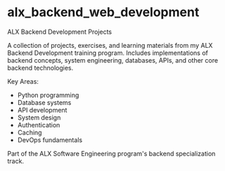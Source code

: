 # alx_backend_web_development

ALX Backend Development Projects

A collection of projects, exercises, and learning materials from my ALX Backend Development training program. Includes implementations of backend concepts, system engineering, databases, APIs, and other core backend technologies.

Key Areas:
- Python programming
- Database systems
- API development
- System design
- Authentication
- Caching
- DevOps fundamentals

Part of the ALX Software Engineering program's backend specialization track.
